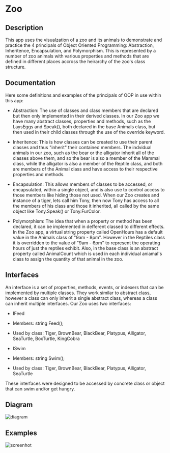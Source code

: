 # Zoo

## Description
This app uses the visualzation of a zoo and its animals to demonstrate and practice the 4 principals of Object Oriented Programming: Abstraction,  Inheritence, Encapsulation, and Polymorphism. This is represented by a number of zoo animals with various properties and methods that are defined in different places accross the heirarchy of the zoo's class structure.

## Documentation
Here some definitions and examples of the principals of OOP in use within this app:

- Abstraction: The use of classes and class members that are declared but then only implemented in their derived classes. In our Zoo app we have many abstract classes, properties and methods, such as the LaysEggs and Speak(), both declared in the base Animals class, but then used in their child classes through the use of the override keyword.

- Inheritence: This is how classes can be created to use their parent classes and thus "inherit" their contained members. The indvidual animals in our zoo, such as the bear or the alligator inherit all of the classes above them, and so the bear is also a member of the Mammal class, while the alligator is also a member of the Reptile class, and both are members of the Animal class and have access to their respective properties and methods.

- Encapsulation: This allows members of classes to be accessed, or encapsulated, within a single object, and is also use to control access to those members like hiding those not used. When our Zoo creates and instance of a tiger, lets call him Tony, then now Tony has access to all the members of his class and those it inherited, all called by the same object like Tony.Speak() or Tony.FurColor.

- Polymorphism: The idea that when a property or method has been declared, it can be implemented in defferent classed to different effects. In the Zoo app, a virtual string property called OpenHours has a default value in the Animals class of "9am - 8pm". However in the Reptiles class it is overridden to the value of "9am - 6pm" to represent the operating hours of just the reptiles exhibit. Also, in the base class is an abstract property called AnimalCount which is used in each individual aniamal's class to assign the quantity of that animal in the zoo.

## Interfaces
An interface is a set of properties, methods, events, or indexers that can be implemented by multiple classes. They work similar to abstract class, however a class can only inherit a single abstract class, whereas a class can inherit multiple interfaces. Our Zoo uses two interfaces:

- IFeed
 - Members: string Feed();
 - Used by class: Tiger, BrownBear, BlackBear, Platypus, Alligator, SeaTurtle, BoxTurtle, KingCobra

- ISwim
 - Members: string Swim();
 - Used by class: Tiger, BrownBear, BlackBear, Platypus, Alligator, SeaTurtle

These interfaces were designed to be accessed by concrete class or object that can swim and/or get hungry. 

## Diagram
![diagram]()

## Examples
![screenhot]()
